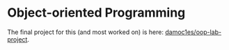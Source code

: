 # Object-oriented Programming

The final project for this (and most worked on) is here: [damoc1es/oop-lab-project](https://github.com/damoc1es/oop-lab-project).